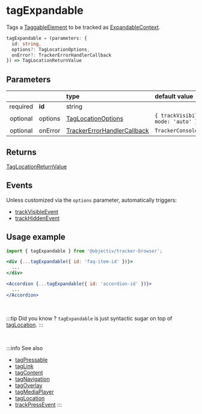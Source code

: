 # tagExpandable

Tags a [TaggableElement](/tracking/browser/api-reference/definitions/TaggableElement.md) to be tracked as [ExpandableContext](/taxonomy/reference/location-contexts/ExpandableContext.md).

```typescript
tagExpandable = (parameters: {
  id: string,
  options?: TagLocationOptions,
  onError?: TrackerErrorHandlerCallback
}) => TagLocationReturnValue
```

## Parameters
|          |         | type                                                                                              | default value
| :-:      | :--     | :--                                                                                               | :--           
| required | **id**  | string                                                                                            |
| optional | options | [TagLocationOptions](/tracking/browser/api-reference/definitions/TagLocationOptions.md)                   | `{ trackVisibility: { mode: 'auto' } }`
| optional | onError | [TrackerErrorHandlerCallback](/tracking/browser/api-reference/definitions/TrackerErrorHandlerCallback.md) | `TrackerConsole.error`

## Returns
[TagLocationReturnValue](/tracking/browser/api-reference/definitions/TagLocationReturnValue.md)

## Events
Unless customized via the `options` parameter, automatically triggers:

- [trackVisibleEvent](/tracking/browser/api-reference/eventTrackers/trackVisibleEvent.md)
- [trackHiddenEvent](/tracking/browser/api-reference/eventTrackers/trackHiddenEvent.md)

## Usage example

```jsx
import { tagExpandable } from '@objectiv/tracker-browser';
```

```jsx
<div {...tagExpandable({ id: 'faq-item-id' })}>
  ...
</div>
```

```jsx
<Accordion {...tagExpandable({ id: 'accordion-id' })}>
  ...
</Accordion>
```

<br />

:::tip Did you know ?
`tagExpandable` is just syntactic sugar on top of [tagLocation](/tracking/browser/api-reference/locationTaggers/tagLocation.md).
:::

<br />


:::info See also
- [tagPressable](/tracking/browser/api-reference/locationTaggers/tagPressable.md)
- [tagLink](/tracking/browser/api-reference/locationTaggers/tagLink.md)
- [tagContent](/tracking/browser/api-reference/locationTaggers/tagContent.md)
- [tagNavigation](/tracking/browser/api-reference/locationTaggers/tagNavigation.md)
- [tagOverlay](/tracking/browser/api-reference/locationTaggers/tagOverlay.md)
- [tagMediaPlayer](/tracking/browser/api-reference/locationTaggers/tagMediaPlayer.md)
- [tagLocation](/tracking/browser/api-reference/locationTaggers/tagLocation.md)
- [trackPressEvent](/tracking/browser/api-reference/eventTrackers/trackPressEvent.md)
:::
